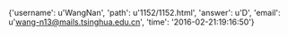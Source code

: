 {'username': u'WangNan', 'path': u'1152/1152.html', 'answer': u'D', 'email': u'wang-n13@mails.tsinghua.edu.cn', 'time': '2016-02-21:19:16:50'}